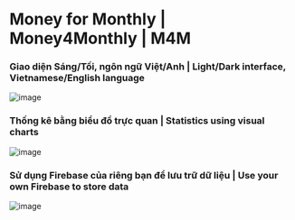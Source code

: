 # Money for Monthly | Money4Monthly | M4M  

### Giao diện Sáng/Tối, ngôn ngữ Việt/Anh | Light/Dark interface, Vietnamese/English language
![image](https://github.com/AnLaVN/Money4Monthly/assets/90229487/04bd4b01-1bf4-4ecb-b611-74aaf71ca66a)

### Thống kê bằng biểu đồ trực quan | Statistics using visual charts
![image](https://github.com/AnLaVN/Money4Monthly/assets/90229487/1cae60d1-9e7a-452a-bede-1da89863f0eb)

### Sử dụng Firebase của riêng bạn để lưu trữ dữ liệu | Use your own Firebase to store data
![image](https://github.com/AnLaVN/Money4Monthly/assets/90229487/55138b86-cdbc-4234-8454-3f7bc7c70531)
